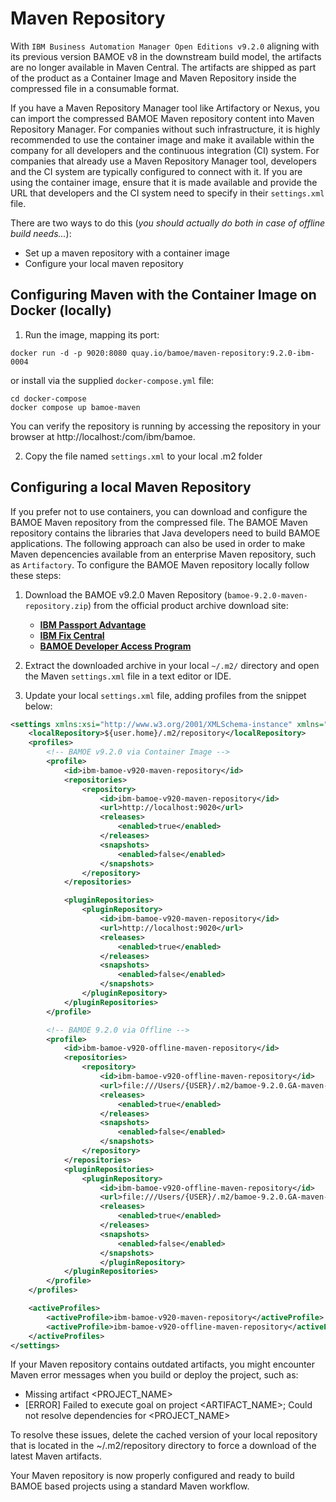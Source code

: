 # Maven Repository
With `IBM Business Automation Manager Open Editions v9.2.0` aligning with its previous version BAMOE v8 in the downstream build model, the artifacts are no longer available in Maven Central. The artifacts are shipped as part of the product as a Container Image and Maven Repository inside the compressed file in a consumable format.

If you have a Maven Repository Manager tool like Artifactory or Nexus, you can import the compressed BAMOE Maven repository content into Maven Repository Manager. For companies without such infrastructure, it is highly recommended to use the container image and make it available within the company for all developers and the continuous integration (CI) system. For companies that already use a Maven Repository Manager tool, developers and the CI system are typically configured to connect with it. If you are using the container image, ensure that it is made available and provide the URL that developers and the CI system need to specify in their `settings.xml` file.

There are two ways to do this (_you should actually do both in case of offline build needs..._):

- Set up a maven repository with a container image
- Configure your local maven repository

## Configuring Maven with the Container Image on Docker (locally)
1.  Run the image, mapping its port:

~~~shell
docker run -d -p 9020:8080 quay.io/bamoe/maven-repository:9.2.0-ibm-0004
~~~

or install via the supplied `docker-compose.yml` file:

~~~shell
cd docker-compose
docker compose up bamoe-maven
~~~

You can verify the repository is running by accessing the repository in your browser at http://localhost:<PORT>/com/ibm/bamoe.

2. Copy the file named `settings.xml` to your local .m2 folder

## Configuring a local Maven Repository 
If you prefer not to use containers, you can download and configure the BAMOE Maven repository from the compressed file. The BAMOE Maven repository contains the libraries that Java developers need to build BAMOE applications.  The following approach can also be used in order to make Maven depencencies available from an enterprise Maven repository, such as `Artifactory`.  To configure the BAMOE Maven repository locally follow these steps:

1.  Download the BAMOE v9.2.0 Maven Repository (`bamoe-9.2.0-maven-repository.zip`) from the official product archive download site:
 
    - [**IBM Passport Advantage**](https://www.ibm.com/software/passportadvantage/pao_customer.html)
    - [**IBM Fix Central**](https://www.ibm.com/support/fixcentral/)
    - [**BAMOE Developer Access Program**](https://www.ibm.com/account/reg/us-en/signup?formid=urx-52220)

2.  Extract the downloaded archive in your local `~/.m2/` directory and open the Maven `settings.xml` file in a text editor or IDE.
3.  Update your local `settings.xml` file, adding profiles from the snippet below:

```xml
<settings xmlns:xsi="http://www.w3.org/2001/XMLSchema-instance" xmlns="http://maven.apache.org/SETTINGS/1.0.0" xsi:schemaLocation="http://maven.apache.org/SETTINGS/1.0.0 http://maven.apache.org/xsd/settings-1.0.0.xsd">
    <localRepository>${user.home}/.m2/repository</localRepository>
    <profiles>
        <!-- BAMOE v9.2.0 via Container Image -->
        <profile>
            <id>ibm-bamoe-v920-maven-repository</id>
            <repositories>
                <repository>
                    <id>ibm-bamoe-v920-maven-repository</id>
                    <url>http://localhost:9020</url>
                    <releases>
                        <enabled>true</enabled>
                    </releases>
                    <snapshots>
                        <enabled>false</enabled>
                    </snapshots>
                </repository>
            </repositories>

            <pluginRepositories>
                <pluginRepository>
                    <id>ibm-bamoe-v920-maven-repository</id>
                    <url>http://localhost:9020</url>
                    <releases>
                        <enabled>true</enabled>
                    </releases>
                    <snapshots>
                        <enabled>false</enabled>
                    </snapshots>
                </pluginRepository>
            </pluginRepositories>
        </profile>

        <!-- BAMOE 9.2.0 via Offline -->
        <profile>
            <id>ibm-bamoe-v920-offline-maven-repository</id>
            <repositories>
                <repository>
                    <id>ibm-bamoe-v920-offline-maven-repository</id>
                    <url>file:///Users/{USER}/.m2/bamoe-9.2.0.GA-maven-repository</url>
                    <releases>
                        <enabled>true</enabled>
                    </releases>
                    <snapshots>
                        <enabled>false</enabled>
                    </snapshots>
                </repository>
            </repositories>
            <pluginRepositories>
                <pluginRepository>
                    <id>ibm-bamoe-v920-offline-maven-repository</id>
                    <url>file:///Users/{USER}/.m2/bamoe-9.2.0.GA-maven-repository</url>
                    <releases>
                        <enabled>true</enabled>
                    </releases>
                    <snapshots>
                        <enabled>false</enabled>
                    </snapshots>
                    </pluginRepository>
            </pluginRepositories>
        </profile>
    </profiles>

    <activeProfiles>
        <activeProfile>ibm-bamoe-v920-maven-repository</activeProfile>
        <activeProfile>ibm-bamoe-v920-offline-maven-repository</activeProfile>
    </activeProfiles>
</settings>
```

If your Maven repository contains outdated artifacts, you might encounter Maven error messages when you build or deploy the project, such as:

-  Missing artifact <PROJECT_NAME>
- [ERROR] Failed to execute goal on project <ARTIFACT_NAME>; Could not resolve dependencies for <PROJECT_NAME>

To resolve these issues, delete the cached version of your local repository that is located in the ~/.m2/repository directory to force a download of the latest Maven artifacts.

Your Maven repository is now properly configured and ready to build BAMOE based projects using a standard Maven workflow.



